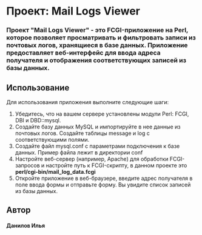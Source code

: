 # Проект: Mail Logs Viewer
### Проект "Mail Logs Viewer" - это FCGI-приложение на Perl, которое позволяет просматривать и фильтровать записи из почтовых логов, хранящиеся в базе данных. Приложение предоставляет веб-интерфейс для ввода адреса получателя и отображения соответствующих записей из базы данных.

## Использование
Для использования приложения выполните следующие шаги:
1. Убедитесь, что на вашем сервере установлены модули Perl: FCGI, DBI и DBD::mysql.
2. Создайте базу данных MySQL и импортируйте в нее данные из почтовых логов. Создайте таблицы message и log с соответствующими полями.
3. Создайте файл mysql.conf с параметрами подключения к базе данных. Пример файла лежит в директории conf
4. Настройте веб-сервер (например, Apache) для обработки FCGI-запросов и настройте путь к FCGI-скрипту, в данном проекте это **perl/cgi-bin/mail_log_data.fcgi**
5. Откройте приложение в веб-браузере, введите адрес получателя в поле ввода формы и отправьте форму. Вы увидите список записей из базы данных.


## Автор
#### Данилов Илья
